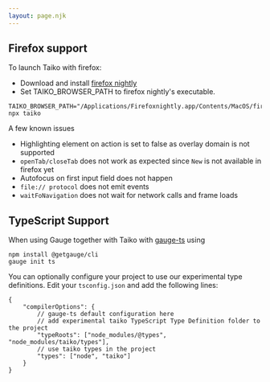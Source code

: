 ```yaml
---
layout: page.njk
---
```


## Firefox support

To launch Taiko with firefox:

* Download and install [firefox nightly](https://www.mozilla.org/en-US/firefox/all/#product-desktop-nightly)
* Set TAIKO_BROWSER_PATH to firefox nightly's executable.
 ```
 TAIKO_BROWSER_PATH="/Applications/Firefoxnightly.app/Contents/MacOS/firefox" npx taiko
 ```

A few known issues

* Highlighting element on action is set to false as overlay domain is not supported
* `openTab/closeTab` does not work as expected since `New` is not available in firefox yet
* Autofocus on first input field does not happen
* `file:// protocol` does not emit events
* `waitFoNavigation` does not wait for network calls and frame loads

## TypeScript Support

When using Gauge together with Taiko with [gauge-ts](https://github.com/BugDiver/gauge-ts/) 
using

    npm install @getgauge/cli
    gauge init ts

You can optionally configure your project to use our experimental type definitions. 
Edit your `tsconfig.json` and add the following lines:

    {
        "compilerOptions": {
            // gauge-ts default configuration here
            // add experimental taiko TypeScript Type Definition folder to the project
            "typeRoots": ["node_modules/@types", "node_modules/taiko/types"],
            // use taiko types in the project
            "types": ["node", "taiko"]
        }
    }


